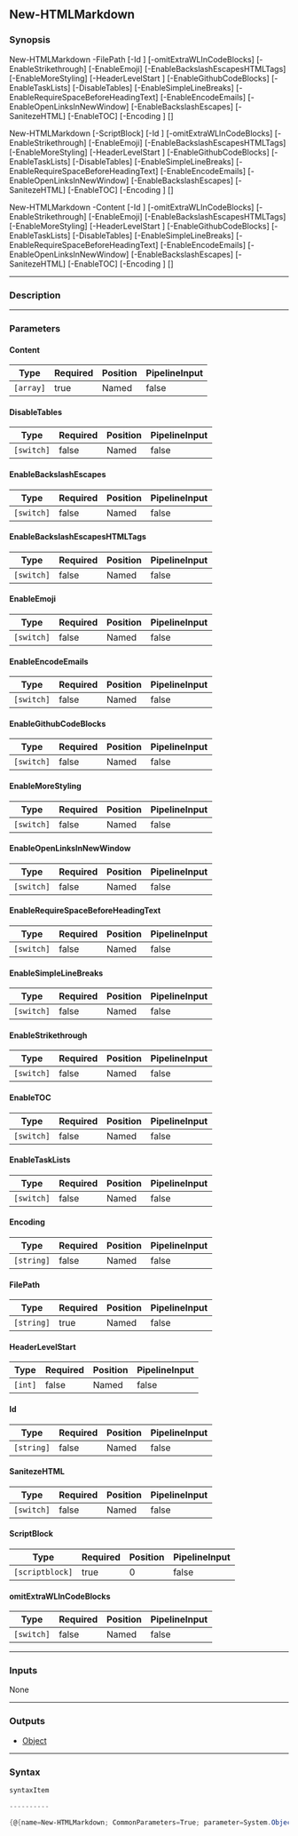 New-HTMLMarkdown
----------------

### Synopsis

New-HTMLMarkdown -FilePath <string> [-Id <string>] [-omitExtraWLInCodeBlocks] [-EnableStrikethrough] [-EnableEmoji] [-EnableBackslashEscapesHTMLTags] [-EnableMoreStyling] [-HeaderLevelStart <int>] [-EnableGithubCodeBlocks] [-EnableTaskLists] [-DisableTables] [-EnableSimpleLineBreaks] [-EnableRequireSpaceBeforeHeadingText] [-EnableEncodeEmails] [-EnableOpenLinksInNewWindow] [-EnableBackslashEscapes] [-SanitezeHTML] [-EnableTOC] [-Encoding <string>] [<CommonParameters>]

New-HTMLMarkdown [-ScriptBlock] <scriptblock> [-Id <string>] [-omitExtraWLInCodeBlocks] [-EnableStrikethrough] [-EnableEmoji] [-EnableBackslashEscapesHTMLTags] [-EnableMoreStyling] [-HeaderLevelStart <int>] [-EnableGithubCodeBlocks] [-EnableTaskLists] [-DisableTables] [-EnableSimpleLineBreaks] [-EnableRequireSpaceBeforeHeadingText] [-EnableEncodeEmails] [-EnableOpenLinksInNewWindow] [-EnableBackslashEscapes] [-SanitezeHTML] [-EnableTOC] [-Encoding <string>] [<CommonParameters>]

New-HTMLMarkdown -Content <array> [-Id <string>] [-omitExtraWLInCodeBlocks] [-EnableStrikethrough] [-EnableEmoji] [-EnableBackslashEscapesHTMLTags] [-EnableMoreStyling] [-HeaderLevelStart <int>] [-EnableGithubCodeBlocks] [-EnableTaskLists] [-DisableTables] [-EnableSimpleLineBreaks] [-EnableRequireSpaceBeforeHeadingText] [-EnableEncodeEmails] [-EnableOpenLinksInNewWindow] [-EnableBackslashEscapes] [-SanitezeHTML] [-EnableTOC] [-Encoding <string>] [<CommonParameters>]

---

### Description

---

### Parameters
#### **Content**

|Type     |Required|Position|PipelineInput|
|---------|--------|--------|-------------|
|`[array]`|true    |Named   |false        |

#### **DisableTables**

|Type      |Required|Position|PipelineInput|
|----------|--------|--------|-------------|
|`[switch]`|false   |Named   |false        |

#### **EnableBackslashEscapes**

|Type      |Required|Position|PipelineInput|
|----------|--------|--------|-------------|
|`[switch]`|false   |Named   |false        |

#### **EnableBackslashEscapesHTMLTags**

|Type      |Required|Position|PipelineInput|
|----------|--------|--------|-------------|
|`[switch]`|false   |Named   |false        |

#### **EnableEmoji**

|Type      |Required|Position|PipelineInput|
|----------|--------|--------|-------------|
|`[switch]`|false   |Named   |false        |

#### **EnableEncodeEmails**

|Type      |Required|Position|PipelineInput|
|----------|--------|--------|-------------|
|`[switch]`|false   |Named   |false        |

#### **EnableGithubCodeBlocks**

|Type      |Required|Position|PipelineInput|
|----------|--------|--------|-------------|
|`[switch]`|false   |Named   |false        |

#### **EnableMoreStyling**

|Type      |Required|Position|PipelineInput|
|----------|--------|--------|-------------|
|`[switch]`|false   |Named   |false        |

#### **EnableOpenLinksInNewWindow**

|Type      |Required|Position|PipelineInput|
|----------|--------|--------|-------------|
|`[switch]`|false   |Named   |false        |

#### **EnableRequireSpaceBeforeHeadingText**

|Type      |Required|Position|PipelineInput|
|----------|--------|--------|-------------|
|`[switch]`|false   |Named   |false        |

#### **EnableSimpleLineBreaks**

|Type      |Required|Position|PipelineInput|
|----------|--------|--------|-------------|
|`[switch]`|false   |Named   |false        |

#### **EnableStrikethrough**

|Type      |Required|Position|PipelineInput|
|----------|--------|--------|-------------|
|`[switch]`|false   |Named   |false        |

#### **EnableTOC**

|Type      |Required|Position|PipelineInput|
|----------|--------|--------|-------------|
|`[switch]`|false   |Named   |false        |

#### **EnableTaskLists**

|Type      |Required|Position|PipelineInput|
|----------|--------|--------|-------------|
|`[switch]`|false   |Named   |false        |

#### **Encoding**

|Type      |Required|Position|PipelineInput|
|----------|--------|--------|-------------|
|`[string]`|false   |Named   |false        |

#### **FilePath**

|Type      |Required|Position|PipelineInput|
|----------|--------|--------|-------------|
|`[string]`|true    |Named   |false        |

#### **HeaderLevelStart**

|Type   |Required|Position|PipelineInput|
|-------|--------|--------|-------------|
|`[int]`|false   |Named   |false        |

#### **Id**

|Type      |Required|Position|PipelineInput|
|----------|--------|--------|-------------|
|`[string]`|false   |Named   |false        |

#### **SanitezeHTML**

|Type      |Required|Position|PipelineInput|
|----------|--------|--------|-------------|
|`[switch]`|false   |Named   |false        |

#### **ScriptBlock**

|Type           |Required|Position|PipelineInput|
|---------------|--------|--------|-------------|
|`[scriptblock]`|true    |0       |false        |

#### **omitExtraWLInCodeBlocks**

|Type      |Required|Position|PipelineInput|
|----------|--------|--------|-------------|
|`[switch]`|false   |Named   |false        |

---

### Inputs
None

---

### Outputs
* [Object](https://learn.microsoft.com/en-us/dotnet/api/System.Object)

---

### Syntax
```PowerShell
syntaxItem
```
```PowerShell
----------
```
```PowerShell
{@{name=New-HTMLMarkdown; CommonParameters=True; parameter=System.Object[]}, @{name=New-HTMLMarkdown; CommonParameters=True; parameter=System.Object[]}, @{name=New-HTMLMarkdown; CommonParameters=True; paramete…
```
